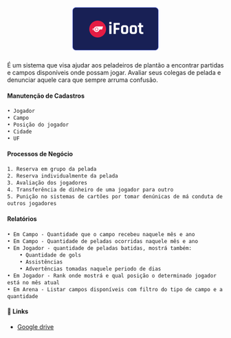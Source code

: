 
<h1 align="center">
    <img alt="iFoot" src="https://github.com/Mario-hs/iFoot/blob/main/Documents/img/logo.png">
</h1>

É um sistema que visa ajudar aos peladeiros de plantão a encontrar partidas e campos disponíveis onde possam jogar. Avaliar seus colegas de pelada e denunciar aquele cara que sempre arruma confusão.

#### Manutenção de Cadastros
```
• Jogador
• Campo
• Posição do jogador
• Cidade
• UF
```

#### Processos de Negócio
```
1. Reserva em grupo da pelada
2. Reserva individualmente da pelada
3. Avaliação dos jogadores
4. Transferência de dinheiro de uma jogador para outro
5. Punição no sistemas de cartões por tomar denúnicas de má conduta de outros jogadores
```

#### Relatórios
```
• Em Campo - Quantidade que o campo recebeu naquele mês e ano 
• Em Campo - Quantidade de peladas ocorridas naquele mês e ano
• Em Jogador - quantidade de peladas batidas, mostrá também:
    • Quantidade de gols
    • Assistências 
    • Advertências tomadas naquele periodo de dias
• Em Jogador - Rank onde mostrá e qual posição o determinado jogador está no mês atual
• Em Arena - Listar campos disponíveis com filtro do tipo de campo e a quantidade
```
#### :link: Links <a name="-links"></a>
- [Google drive](https://docs.google.com/document/d/1Zp3wqDyCAjAS_Q1leXmR_2X-H4f-EaZGSwrlZLrSQ1E/edit)
